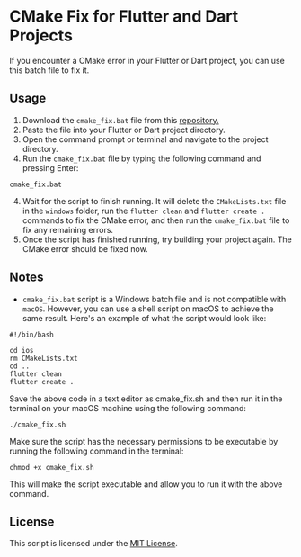 # CMake Fix for Flutter and Dart Projects

If you encounter a CMake error in your Flutter or Dart project, you can use this batch file to fix it.

## Usage
1. Download the `cmake_fix.bat` file from this [repository.](https://github.com/FaceND/cmake-fix.git)
2. Paste the file into your Flutter or Dart project directory.
2. Open the command prompt or terminal and navigate to the project directory.
3. Run the `cmake_fix.bat` file by typing the following command and pressing Enter:
```
cmake_fix.bat
```
4. Wait for the script to finish running. It will delete the `CMakeLists.txt` file in the `windows` folder, run the `flutter clean` and `flutter create .` commands to fix the CMake error, and then run the `cmake_fix.bat` file to fix any remaining errors.
5. Once the script has finished running, try building your project again. The CMake error should be fixed now.

## Notes 
- `cmake_fix.bat` script is a Windows batch file and is not compatible with `macOS`. However, you can use a shell script on macOS to achieve the same result. Here's an example of what the script would look like:

```
#!/bin/bash

cd ios
rm CMakeLists.txt
cd ..
flutter clean
flutter create .
```

Save the above code in a text editor as cmake_fix.sh and then run it in the terminal on your macOS machine using the following command:

```
./cmake_fix.sh
```

Make sure the script has the necessary permissions to be executable by running the following command in the terminal:

```
chmod +x cmake_fix.sh
```
This will make the script executable and allow you to run it with the above command.

## License
This script is licensed under the [MIT License](LICENSE).
